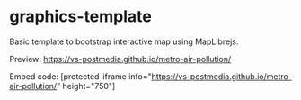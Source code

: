 # graphics-template
Basic template to bootstrap interactive map using MapLibrejs.

Preview: https://vs-postmedia.github.io/metro-air-pollution/

Embed code: [protected-iframe info="https://vs-postmedia.github.io/metro-air-pollution/" height="750"]